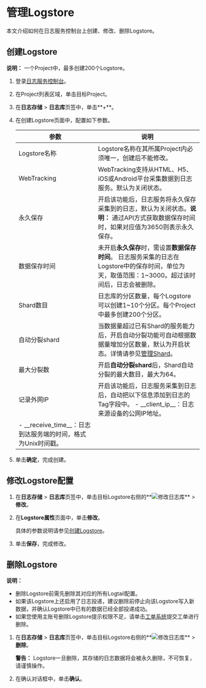 # 管理Logstore

本文介绍如何在日志服务控制台上创建、修改、删除Logstore。

## 创建Logstore

**说明：** 一个Project中，最多创建200个Logstore。

1.  登录[日志服务控制台](https://sls.console.aliyun.com)。

2.  在Project列表区域，单击目标Project。

3.  在**日志存储** \> **日志库**页签中，单击**+**。

4.  在创建Logstore页面中，配置如下参数。

    |参数|说明|
    |--|--|
    |Logstore名称|Logstore名称在其所属Project内必须唯一，创建后不能修改。|
    |WebTracking|WebTracking支持从HTML、H5、iOS或Android平台采集数据到日志服务。默认为关闭状态。|
    |永久保存|开启该功能后，日志服务将永久保存采集到的日志，默认为关闭状态。**说明：** 通过API方式获取数据保存时间时，如果对应值为3650则表示永久保存。 |
    |数据保存时间|未开启**永久保存**时，需设置**数据保存时间**。 日志服务采集的日志在Logstore中的保存时间，单位为天，取值范围：1~3000。超过该时间后，日志会被删除。 |
    |Shard数目|日志库的分区数量，每个Logstore可以创建1~10个分区。每个Project中最多创建200个分区。|
    |自动分裂shard|当数据量超过已有Shard的服务能力后，开启自动分裂功能可自动根据数据量增加分区数量，默认为开启状态。详情请参见[管理Shard](/intl.zh-CN/数据采集/准备工作/管理Shard.md)。|
    |最大分裂数|开启**自动分裂shard**后，Shard自动分裂的最大数目，最大为64。|
    |记录外网IP|开启该功能后，日志服务采集到日志后，自动把以下信息添加到日志的Tag字段中。     -   \_\_client\_ip\_\_：日志来源设备的公网IP地址。
    -   \_\_receive\_time\_\_：日志到达服务端的时间，格式为Unix时间戳。 |

5.  单击**确定**，完成创建。


## 修改Logstore配置

1.  在**日志存储** \> **日志库**页签中，单击目标Logstore右侧的**![修改日志库](https://static-aliyun-doc.oss-cn-hangzhou.aliyuncs.com/assets/img/zh-CN/0478559951/p52318.png)** \> **修改**。

2.  在**Logstore属性**页面中，单击**修改**。

    具体的参数说明请参见[创建Logstore](#section_v52_2jx_ndb)。

3.  单击**保存**，完成修改。


## 删除Logstore

**说明：**

-   删除Logstore前需先删除其对应的所有Logtail配置。
-   如果该Logstore上还启用了日志投递，建议删除前停止向该Logstore写入新数据，并确认Logstore中已有的数据已经全部投递成功。
-   如果您使用主账号删除Logstore提示权限不足，请单击[工单系统](https://selfservice.console.aliyun.com/ticket/category/sls/today)提交工单进行删除。

1.  在**日志存储** \> **日志库**页签中，单击目标Logstore右侧的**![修改日志库](https://static-aliyun-doc.oss-cn-hangzhou.aliyuncs.com/assets/img/zh-CN/0478559951/p52318.png)** \> **删除**。

    **警告：** Logstore一旦删除，其存储的日志数据将会被永久删除，不可恢复，请谨慎操作。

2.  在确认对话框中，单击**确认**。



